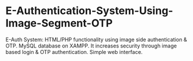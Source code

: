 # E-Authentication-System-Using-Image-Segment-OTP
E-Auth System: HTML/PHP functionality using image side authentication &amp; OTP. MySQL database on XAMPP. It increases security through image based login &amp; OTP authentication. Simple web interface.
